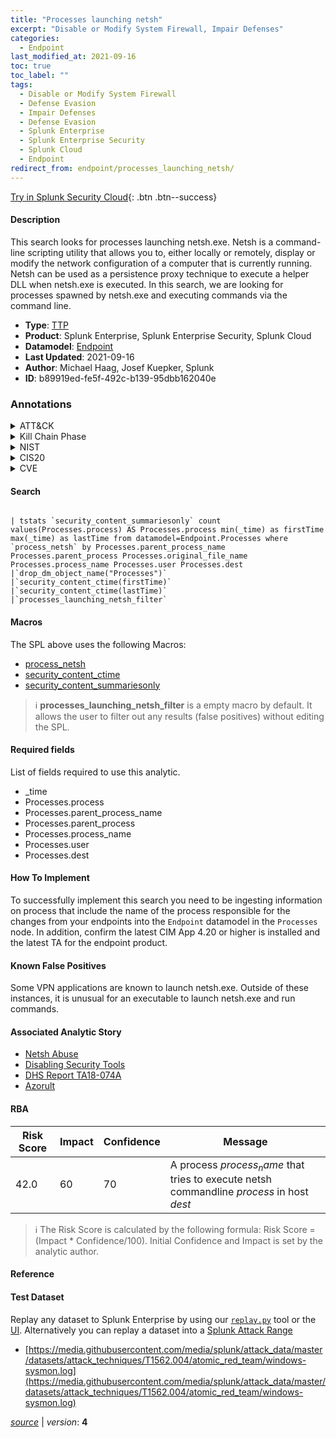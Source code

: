 ```yaml
---
title: "Processes launching netsh"
excerpt: "Disable or Modify System Firewall, Impair Defenses"
categories:
  - Endpoint
last_modified_at: 2021-09-16
toc: true
toc_label: ""
tags:
  - Disable or Modify System Firewall
  - Defense Evasion
  - Impair Defenses
  - Defense Evasion
  - Splunk Enterprise
  - Splunk Enterprise Security
  - Splunk Cloud
  - Endpoint
redirect_from: endpoint/processes_launching_netsh/
---
```




[Try in Splunk Security Cloud](https://www.splunk.com/en_us/cyber-security.html){: .btn .btn--success}

#### Description

This search looks for processes launching netsh.exe. Netsh is a command-line scripting utility that allows you to, either locally or remotely, display or modify the network configuration of a computer that is currently running. Netsh can be used as a persistence proxy technique to execute a helper DLL when netsh.exe is executed. In this search, we are looking for processes spawned by netsh.exe and executing commands via the command line.

- **Type**: [TTP](https://github.com/splunk/security_content/wiki/Detection-Analytic-Types)
- **Product**: Splunk Enterprise, Splunk Enterprise Security, Splunk Cloud
- **Datamodel**: [Endpoint](https://docs.splunk.com/Documentation/CIM/latest/User/Endpoint)
- **Last Updated**: 2021-09-16
- **Author**: Michael Haag, Josef Kuepker, Splunk
- **ID**: b89919ed-fe5f-492c-b139-95dbb162040e

### Annotations
<details>
  <summary>ATT&CK</summary>

<div markdown="1">

#### [ATT&CK](https://attack.mitre.org/)

| ID          | Technique   | Tactic         |
| ----------- | ----------- |--------------- |
| [T1562.004](https://attack.mitre.org/techniques/T1562/004/) | Disable or Modify System Firewall | Defense Evasion |

| [T1562](https://attack.mitre.org/techniques/T1562/) | Impair Defenses | Defense Evasion |

</div>
</details>


<details>
  <summary>Kill Chain Phase</summary>

<div markdown="1">

* Actions on Objectives


</div>
</details>


<details>
  <summary>NIST</summary>

<div markdown="1">

* PR.PT
* DE.CM



</div>
</details>

<details>
  <summary>CIS20</summary>

<div markdown="1">

* CIS 8



</div>
</details>

<details>
  <summary>CVE</summary>

<div markdown="1">


</div>
</details>


#### Search

```

| tstats `security_content_summariesonly` count values(Processes.process) AS Processes.process min(_time) as firstTime max(_time) as lastTime from datamodel=Endpoint.Processes where `process_netsh` by Processes.parent_process_name Processes.parent_process Processes.original_file_name Processes.process_name Processes.user Processes.dest 
|`drop_dm_object_name("Processes")` 
|`security_content_ctime(firstTime)` 
|`security_content_ctime(lastTime)` 
|`processes_launching_netsh_filter`
```

#### Macros
The SPL above uses the following Macros:
* [process_netsh](https://github.com/splunk/security_content/blob/develop/macros/process_netsh.yml)
* [security_content_ctime](https://github.com/splunk/security_content/blob/develop/macros/security_content_ctime.yml)
* [security_content_summariesonly](https://github.com/splunk/security_content/blob/develop/macros/security_content_summariesonly.yml)

> :information_source:
> **processes_launching_netsh_filter** is a empty macro by default. It allows the user to filter out any results (false positives) without editing the SPL.



#### Required fields
List of fields required to use this analytic.
* _time
* Processes.process
* Processes.parent_process_name
* Processes.parent_process
* Processes.process_name
* Processes.user
* Processes.dest



#### How To Implement
To successfully implement this search you need to be ingesting information on process that include the name of the process responsible for the changes from your endpoints into the `Endpoint` datamodel in the `Processes` node. In addition, confirm the latest CIM App 4.20 or higher is installed and the latest TA for the endpoint product.
#### Known False Positives
Some VPN applications are known to launch netsh.exe. Outside of these instances, it is unusual for an executable to launch netsh.exe and run commands.

#### Associated Analytic Story
* [Netsh Abuse](/stories/netsh_abuse)
* [Disabling Security Tools](/stories/disabling_security_tools)
* [DHS Report TA18-074A](/stories/dhs_report_ta18-074a)
* [Azorult](/stories/azorult)




#### RBA

| Risk Score  | Impact      | Confidence   | Message      |
| ----------- | ----------- |--------------|--------------|
| 42.0 | 60 | 70 | A process $process_name$ that tries to execute netsh commandline $process$ in host $dest$ |


> :information_source:
> The Risk Score is calculated by the following formula: Risk Score = (Impact * Confidence/100). Initial Confidence and Impact is set by the analytic author.


#### Reference


#### Test Dataset
Replay any dataset to Splunk Enterprise by using our [`replay.py`](https://github.com/splunk/attack_data#using-replaypy) tool or the [UI](https://github.com/splunk/attack_data#using-ui).
Alternatively you can replay a dataset into a [Splunk Attack Range](https://github.com/splunk/attack_range#replay-dumps-into-attack-range-splunk-server)

* [https://media.githubusercontent.com/media/splunk/attack_data/master/datasets/attack_techniques/T1562.004/atomic_red_team/windows-sysmon.log](https://media.githubusercontent.com/media/splunk/attack_data/master/datasets/attack_techniques/T1562.004/atomic_red_team/windows-sysmon.log)



[*source*](https://github.com/splunk/security_content/tree/develop/detections/endpoint/processes_launching_netsh.yml) \| *version*: **4**
